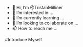 - 👋 Hi, I’m @TristanMilliner
- 👀 I’m interested in ...
- 🌱 I’m currently learning ...
- 💞️ I’m looking to collaborate on ...
- 📫 How to reach me ...

#Introduce Myself

<!---
TristanMilliner/TristanMilliner is a ✨ special ✨ repository because its `README.md` (this file) appears on your GitHub profile.
You can click the Preview link to take a look at your changes.
--->
